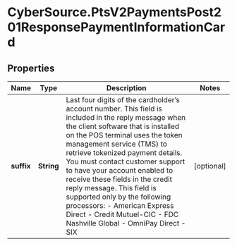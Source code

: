 # CyberSource.PtsV2PaymentsPost201ResponsePaymentInformationCard

## Properties
Name | Type | Description | Notes
------------ | ------------- | ------------- | -------------
**suffix** | **String** | Last four digits of the cardholder’s account number. This field is included in the reply message when the client software that is installed on the POS terminal uses the token management service (TMS) to retrieve tokenized payment details.  You must contact customer support to have your account enabled to receive these fields in the credit reply message.  This field is supported only by the following processors: - American Express Direct - Credit Mutuel-CIC - FDC Nashville Global - OmniPay Direct - SIX  | [optional] 


